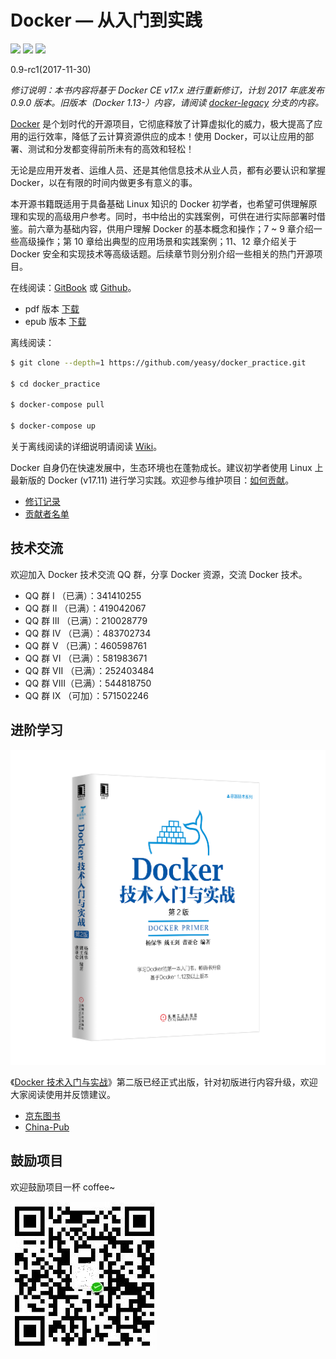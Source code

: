 # Docker — 从入门到实践

[![](https://img.shields.io/github/stars/yeasy/docker_practice.svg?style=social&label=Stars)](https://github.com/yeasy/docker_practice) [![](https://img.shields.io/docker/pulls/yeasy/docker_practice.svg)](https://store.docker.com/community/images/yeasy/docker_practice) [![](https://img.shields.io/github/release/yeasy/docker_practice/all.svg)](https://github.com/yeasy/docker_practice/releases)

0.9-rc1(2017-11-30)

*修订说明：本书内容将基于 Docker CE v17.x 进行重新修订，计划 2017 年底发布 0.9.0 版本。旧版本（Docker 1.13-）内容，请阅读 [docker-legacy](https://github.com/yeasy/docker_practice/tree/docker-legacy) 分支的内容。*

[Docker](http://www.docker.com) 是个划时代的开源项目，它彻底释放了计算虚拟化的威力，极大提高了应用的运行效率，降低了云计算资源供应的成本！使用 Docker，可以让应用的部署、测试和分发都变得前所未有的高效和轻松！

无论是应用开发者、运维人员、还是其他信息技术从业人员，都有必要认识和掌握 Docker，以在有限的时间内做更多有意义的事。

本开源书籍既适用于具备基础 Linux 知识的 Docker 初学者，也希望可供理解原理和实现的高级用户参考。同时，书中给出的实践案例，可供在进行实际部署时借鉴。前六章为基础内容，供用户理解 Docker 的基本概念和操作；7 ~ 9 章介绍一些高级操作；第 10 章给出典型的应用场景和实践案例；11、12 章介绍关于 Docker 安全和实现技术等高级话题。后续章节则分别介绍一些相关的热门开源项目。

在线阅读：[GitBook](https://www.gitbook.io/book/yeasy/docker_practice) 或 [Github](https://github.com/yeasy/docker_practice/blob/master/SUMMARY.md)。

* pdf 版本 [下载](https://www.gitbook.com/download/pdf/book/yeasy/docker_practice)
* epub 版本 [下载](https://www.gitbook.com/download/epub/book/yeasy/docker_practice)

离线阅读：

```bash
$ git clone --depth=1 https://github.com/yeasy/docker_practice.git

$ cd docker_practice

$ docker-compose pull

$ docker-compose up
```

关于离线阅读的详细说明请阅读 [Wiki](https://github.com/yeasy/docker_practice/wiki/%E7%A6%BB%E7%BA%BF%E9%98%85%E8%AF%BB%E5%8A%9F%E8%83%BD%E8%AF%A6%E8%A7%A3)。

Docker 自身仍在快速发展中，生态环境也在蓬勃成长。建议初学者使用 Linux 上最新版的 Docker (v17.11) 进行学习实践。欢迎参与维护项目：[如何贡献](.github/CONTRIBUTING.md)。

* [修订记录](revision.md)
* [贡献者名单](https://github.com/yeasy/docker_practice/graphs/contributors)

## 技术交流
欢迎加入 Docker 技术交流 QQ 群，分享 Docker 资源，交流 Docker 技术。

* QQ 群 I   （已满）：341410255
* QQ 群 II  （已满）：419042067
* QQ 群 III （已满）：210028779
* QQ 群 IV  （已满）：483702734
* QQ 群 V   （已满）：460598761
* QQ 群 VI  （已满）：581983671
* QQ 群 VII （已满）：252403484
* QQ 群 VIII（已满）：544818750
* QQ 群 IX  （可加）：571502246

## 进阶学习
![Docker 技术入门与实战](_images/docker_primer2.png)

《[Docker 技术入门与实战](http://item.jd.com/12121728.html)》第二版已经正式出版，针对初版进行内容升级，欢迎大家阅读使用并反馈建议。

* [京东图书](https://item.jd.com/12121728.html)
* [China-Pub](http://product.china-pub.com/5089907)

## 鼓励项目

欢迎鼓励项目一杯 coffee~

![coffee](_images/donate.jpeg)

